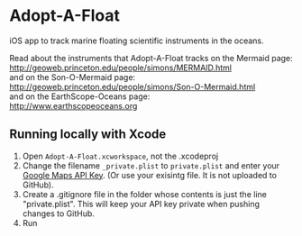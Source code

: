 # Adopt-A-Float
iOS app to track marine floating scientific instruments in the oceans.

Read about the instruments that Adopt-A-Float tracks on the
Mermaid page: \
http://geoweb.princeton.edu/people/simons/MERMAID.html \
and on the Son-O-Mermaid page: \
http://geoweb.princeton.edu/people/simons/Son-O-Mermaid.html \
and on the EarthScope-Oceans page: \
http://www.earthscopeoceans.org 

## Running locally with Xcode
1) Open `Adopt-A-Float.xcworkspace`, not the .xcodeproj
2) Change the filename `_private.plist` to `private.plist` and enter
your [Google Maps API
Key](https://developers.google.com/maps/documentation/ios-sdk/). (Or
use your exisintg file. It is not uploaded to GitHub). 
3) Create a .gitignore file in the folder whose contents is just the
line "private.plist". This will keep your API key private when pushing
changes to GitHub.  
4) Run
